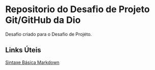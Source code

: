 # Repositorio do Desafio de Projeto Git/GitHub da Dio
Desafio criado para o Desafio de Projéto.

## Links Úteis
[Sintaxe Básica Markdown](https://www.markdownguide.org/basic-syntax/)
